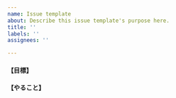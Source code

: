 ```yaml
---
name: Issue template
about: Describe this issue template's purpose here.
title: ''
labels: ''
assignees: ''

---
```


#### 【目標】



#### 【やること】
